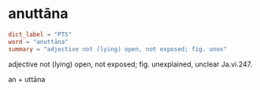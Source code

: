 # anuttāna

``` toml
dict_label = "PTS"
word = "anuttāna"
summary = "adjective not (lying) open, not exposed; fig. unex"
```

adjective not (lying) open, not exposed; fig. unexplained, unclear Ja.vi.247.

an \+ uttāna

